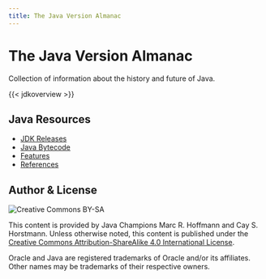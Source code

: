 ```yaml
---
title: The Java Version Almanac
---
```


# The Java Version Almanac

Collection of information about the history and future of Java.

{{< jdkoverview >}}

## Java Resources

* [JDK Releases](jdk)
* [Java Bytecode](bytecode)
* [Features](features)
* [References](references)



## Author & License

![Creative Commons BY-SA](/img/cc-by-sa.png)

This content is provided by Java Champions Marc R. Hoffmann and Cay S. Horstmann.
Unless otherwise noted, this content is published under the
[Creative Commons Attribution-ShareAlike 4.0 International License](http://creativecommons.org/licenses/by-sa/4.0/).

Oracle and Java are registered trademarks of Oracle and/or its affiliates.
Other names may be trademarks of their respective owners.